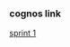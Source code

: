 ### cognos  link 
<a href="https://us3.ca.analytics.ibm.com/bi/?perspective=ca-modeller&pathRef=.my_folders%2Fdata_module%2Fhospital_care_data">sprint 1</a>

